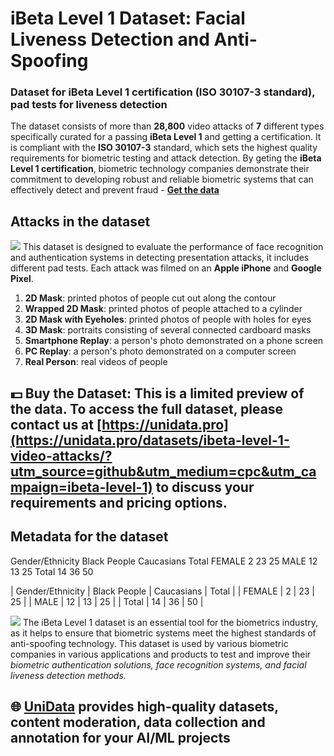 # iBeta Level 1 Dataset: Facial Liveness Detection and Anti-Spoofing
### Dataset for iBeta Level 1 certification (ISO 30107-3 standard), pad tests for liveness detection
The dataset consists of more than **28,800** video attacks of **7** different types specifically curated for a passing **iBeta Level 1** and getting a certification. It is compliant with the **ISO 30107-3** standard, which sets the highest quality requirements for biometric testing and attack detection. 
By geting the **iBeta Level 1 certification**, biometric technology companies demonstrate their commitment to developing robust and reliable biometric systems that can effectively detect and prevent fraud - 
**[Get the data](https://unidata.pro/datasets/ibeta-level-1-video-attacks/?utm_source=github&utm_medium=cpc&utm_campaign=ibeta-level-1)**
## Attacks in the dataset
![](https://www.googleapis.com/download/storage/v1/b/kaggle-user-content/o/inbox%2F22059654%2Fcbfe41005e61c371f8ad6956efdf25e9%2FFrame%20120%20(1).png?generation=1724161454268271&alt=media)
This dataset is designed to evaluate the performance of face recognition and authentication systems in detecting presentation attacks, it includes different pad tests.
Each attack was filmed on an **Apple iPhone** and **Google Pixel**.
1. **2D Mask**: printed photos of people cut out along the contour
2. **Wrapped 2D Mask**: printed photos of people attached to a cylinder
3. **2D Mask with Eyeholes**: printed photos of people with holes for eyes
4. **3D Mask**: portraits consisting of several connected cardboard masks
5. **Smartphone Replay**: a person's photo demonstrated on a phone screen
6. **PC Replay**: a person's photo demonstrated on a computer screen
7. **Real Person**: real videos of people
## 💵 Buy the Dataset: This is a limited preview of the data. To access the full dataset, please contact us at [https://unidata.pro](https://unidata.pro/datasets/ibeta-level-1-video-attacks/?utm_source=github&utm_medium=cpc&utm_campaign=ibeta-level-1) to discuss your requirements and pricing options.
## Metadata for the dataset
Gender/Ethnicity	Black People	Caucasians Total
FEMALE	2	23 25
MALE	12	13 25
Total	14	36 50

| Gender/Ethnicity | Black People | Caucasians | Total |
| FEMALE | 2 | 23 | 25 |
| MALE | 12 | 13 | 25 |
| Total | 14 | 36 | 50 |

![](https://www.googleapis.com/download/storage/v1/b/kaggle-user-content/o/inbox%2F22059654%2F1b66b204f0375df6f74e385b8aca0420%2FFrame%20123.png?generation=1724169445788884&alt=media)
The iBeta Level 1 dataset is an essential tool for the biometrics industry, as it helps to ensure that biometric systems meet the highest standards of anti-spoofing technology. This dataset is used by various biometric companies in various applications and products to test and improve their *biometric authentication solutions, face recognition systems, and facial liveness detection methods.*
## 🌐 [UniData](https://unidata.pro/datasets/ibeta-level-1-video-attacks/?utm_source=github&utm_medium=cpc&utm_campaign=ibeta-level-1) provides high-quality datasets, content moderation, data collection and annotation for your AI/ML projects 
